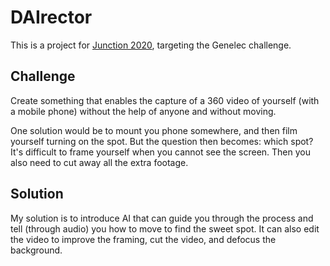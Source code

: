 # D**AI**rector

This is a project for [Junction 2020](https://connected.hackjunction.com), targeting the Genelec challenge.


## Challenge

Create something that enables the capture of a 360 video of yourself (with a mobile phone) without the help of anyone and without moving.

One solution would be to mount you phone somewhere, and then film yourself turning on the spot. But the question then becomes: which spot? It's difficult to frame yourself when you cannot see the screen. Then you also need to cut away all the extra footage.


## Solution

My solution is to introduce AI that can guide you through the process and tell (through audio) you how to move to find the sweet spot. It can also edit the video to improve the framing, cut the video, and defocus the background.
